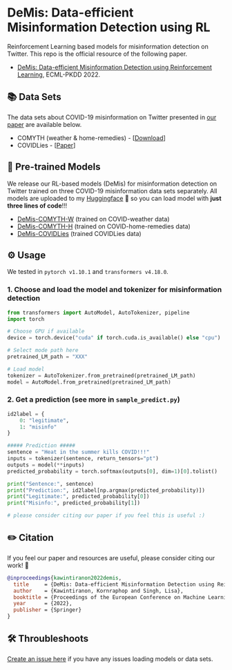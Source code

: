 # DeMis: Data-efficient Misinformation Detection using RL
Reinforcement Learning based models for misinformation detection on Twitter. This repo is the official resource of the following paper.
- [DeMis: Data-efficient Misinformation Detection using Reinforcement Learning](XXX), ECML-PKDD 2022.

## 📚 Data Sets
The data sets about COVID-19 misinformation on Twitter presented in [our paper](XXX) are available below.

- COMYTH (weather & home-remedies) - [[Download](XXX)]
- COVIDLies - [[Paper](XXX)]

## 🚀 Pre-trained Models
We release our RL-based models (DeMis) for misinformation detection on Twitter trained on three COVID-19 misinformation data sets separately. All models are uploaded to my [Huggingface](https://huggingface.co/kornosk) 🤗 so you can load model with **just three lines of code**!!!

- [DeMis-COMYTH-W](XXX) (trained on COVID-weather data)
- [DeMis-COMYTH-H](XXX) (trained on COVID-home-remedies data)
- [DeMis-COVIDLies](XXX) (trained COVIDLies data)

## ⚙️ Usage
We tested in `pytorch v1.10.1` and `transformers v4.18.0`.

### 1. Choose and load the model and tokenizer for misinformation detection
```python
from transformers import AutoModel, AutoTokenizer, pipeline
import torch

# Choose GPU if available
device = torch.device("cuda" if torch.cuda.is_available() else "cpu")

# Select mode path here
pretrained_LM_path = "XXX"

# Load model
tokenizer = AutoTokenizer.from_pretrained(pretrained_LM_path)
model = AutoModel.from_pretrained(pretrained_LM_path)
```

### 2. Get a prediction (see more in `sample_predict.py`)
```python
id2label = {
    0: "legitimate",
    1: "misinfo"
}

##### Prediction #####
sentence = "Heat in the summer kills COVID!!!"
inputs = tokenizer(sentence, return_tensors="pt")
outputs = model(**inputs)
predicted_probability = torch.softmax(outputs[0], dim=1)[0].tolist()

print("Sentence:", sentence)
print("Prediction:", id2label[np.argmax(predicted_probability)])
print("Legitimate:", predicted_probability[0])
print("Misinfo:", predicted_probability[1])

# please consider citing our paper if you feel this is useful :)
```

## ✏️ Citation
If you feel our paper and resources are useful, please consider citing our work! 🙏
```bibtex
@inproceedings{kawintiranon2022demis,
  title     = {DeMis: Data-efficient Misinformation Detection using Reinforcement Learning},
  author    = {Kawintiranon, Kornraphop and Singh, Lisa},
  booktitle = {Proceedings of the European Conference on Machine Learning and Principles and Practice of Knowledge Discovery in Databases (ECML-PKDD)},
  year      = {2022},
  publisher = {Springer}
}
```

##  🛠 Throubleshoots
[Create an issue here](https://github.com/GU-DataLab/misinformation-detection-DeMis/issues) if you have any issues loading models or data sets.
